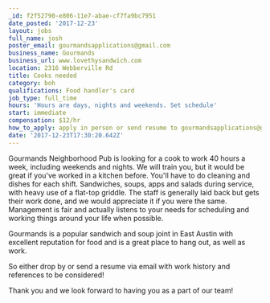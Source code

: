 ```yaml
---
_id: f2f52790-e806-11e7-abae-cf7fa9bc7951
date_posted: '2017-12-23'
layout: jobs
full_name: josh
poster_email: gourmandsapplications@gmail.com
business_name: Gourmands
business_url: www.lovethysandwich.com
location: 2316 Webberville Rd
title: Cooks needed
category: boh
qualifications: Food handler's card
job_type: full_time
hours: 'Hours are days, nights and weekends. Set schedule'
start: immediate
compensation: $12/hr
how_to_apply: apply in person or send resume to gourmandsapplications@gmail.com
date: '2017-12-23T17:30:20.642Z'
---
```

Gourmands Neighborhood Pub is looking for a cook to work 40 hours a week, including weekends and nights. We will train you, but it would be great if you've worked in a kitchen before. You'll have to do cleaning and dishes for each shift. Sandwiches, soups, apps and salads during service, with heavy use of a flat-top griddle. The staff is generally laid back but gets their work done, and we would appreciate it if you were the same. Management is fair and actually listens to your needs for scheduling and working things around your life when possible. 

Gourmands is a popular sandwich and soup joint in East Austin with excellent reputation for food and is a great place to hang out, as well as work.

So either drop by or send a resume via email with work history and references to be considered!

Thank you and we look forward to having you as a part of our team!
